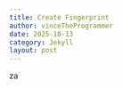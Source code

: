```yaml
---
title: Create Fingerprint
author: vinceTheProgrammer
date: 2025-10-13
category: Jekyll
layout: post
---
```


za
